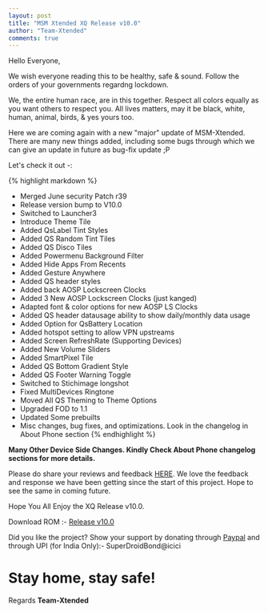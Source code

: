 ```yaml
---
layout: post
title: "MSM Xtended XQ Release v10.0"
author: "Team-Xtended"
comments: true
---
```

Hello Everyone,

We wish everyone reading this to be healthy, safe & sound. Follow the orders of your governments regardng lockdown.

We, the entire human race, are in this together. Respect all colors equally as you want others to respect you. All lives matters, may it be black, white, human, animal, birds, & yes yours too.

Here we are coming again with a new "major" update of MSM-Xtended. There are many new things added, including some bugs through which we can give an update in future as bug-fix update ;P

Let's check it out -:

{% highlight markdown %}
* Merged June security Patch r39
* Release version bump to V10.0
* Switched to Launcher3
* Introduce Theme Tile 
* Added QsLabel Tint Styles
* Added QS Random Tint Tiles
* Added QS Disco Tiles
* Added Powermenu Background Filter
* Added Hide Apps From Recents
* Added Gesture Anywhere
* Added QS header styles
* Added back AOSP Lockscreen Clocks
* Added 3 New AOSP Lockscreen Clocks (just kanged)
* Adapted font & color options for new AOSP LS Clocks
* Added QS header datausage ability to show daily/monthly data usage
* Added Option for QsBattery Location
* Added hotspot setting to allow VPN upstreams
* Added Screen RefreshRate (Supporting Devices)
* Added New Volume Sliders
* Added SmartPixel Tile
* Added QS Bottom Gradient Style
* Added QS Footer Warning Toggle
* Switched to Stichimage longshot
* Fixed MultiDevices Ringtone
* Moved All QS Theming to Theme Options
* Upgraded FOD to 1.1
* Updated Some prebuilts
* Misc changes, bug fixes, and optimizations. Look in the changelog in About Phone section
{% endhighlight %}

**Many Other Device Side Changes. Kindly Check About Phone changelog sections for more details.**

Please do share your reviews and feedback [HERE](https://sourceforge.net/projects/xtended/reviews). We love the feedback and response we have been getting since the start of this project. Hope to see the same in coming future.

Hope You All Enjoy the XQ Release v10.0.

Download ROM :- [Release v10.0](https://sourceforge.net/projects/xtended/files) 

Did you like the project? Show your support by donating through [Paypal](https://www.paypal.me/superdroidbond) and  through UPI (for India Only):- SuperDroidBond@icici

# Stay home, stay safe!

Regards
**Team-Xtended**
